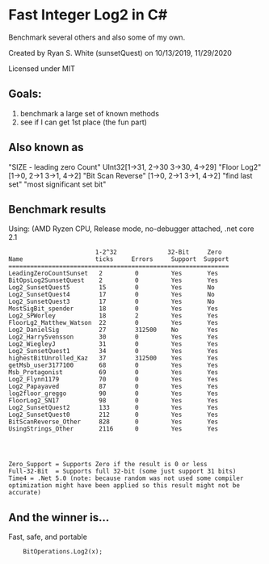 # Fast Integer Log2 in C#
Benchmark several others and also some of my own.

Created by Ryan S. White (sunsetQuest) on 10/13/2019, 11/29/2020

Licensed under MIT  

## Goals: 
1. benchmark a large set of known methods 
2. see if I can get 1st place (the fun part) 


## Also known as
   "SIZE - leading zero Count"   UInt32[1->31, 2->30 3->30, 4->29]
   "Floor Log2"  [1->0, 2->1 3->1, 4->2]
   "Bit Scan Reverse"  [1->0, 2->1 3->1, 4->2]
   "find last set" 
   "most significant set bit"

## Benchmark results
Using: (AMD Ryzen CPU, Release mode, no-debugger attached, .net core 2.1

    
                            1-2^32              32-Bit     Zero
    Name                    ticks     Errors     Support  Support
    =============================================================
    LeadingZeroCountSunset   2         0         Yes       Yes
    BitOpsLog2SunsetQuest    2         0         Yes       Yes
    Log2_SunsetQuest5        15        0         Yes       No
    Log2_SunsetQuest4        17        0         Yes       No
    Log2_SunsetQuest3        17        0         Yes       No
    MostSigBit_spender       18        0         Yes       Yes
    Log2_SPWorley            18        2         Yes       Yes
    FloorLg2_Matthew_Watson  22        0         Yes       Yes
    Log2_DanielSig           27        312500    No        Yes
    Log2_HarrySvensson       30        0         Yes       Yes
    Log2_WiegleyJ            31        0         Yes       Yes
    Log2_SunsetQuest1        34        0         Yes       Yes
    highestBitUnrolled_Kaz   37        312500    Yes       Yes
    getMsb_user3177100       68        0         Yes       Yes
    Msb_Protagonist          69        0         Yes       Yes
    Log2_Flynn1179           70        0         Yes       Yes
    Log2_Papayaved           87        0         Yes       Yes
    log2floor_greggo         90        0         Yes       Yes
    FloorLog2_SN17           98        0         Yes       Yes
    Log2_SunsetQuest2        133       0         Yes       Yes
    Log2_SunsetQuest0        212       0         Yes       Yes
    BitScanReverse_Other     828       0         Yes       Yes
    UsingStrings_Other       2116      0         Yes       Yes


    
        
    Zero_Support = Supports Zero if the result is 0 or less
    Full-32-Bit  = Supports full 32-bit (some just support 31 bits)
    Time4 = .Net 5.0 (note: because random was not used some compiler optimization might have been applied so this result might not be accurate) 

	

## And the winner is...
Fast, safe, and portable

        BitOperations.Log2(x);
        


[1]: https://stackoverflow.com/a/671826/2352507

